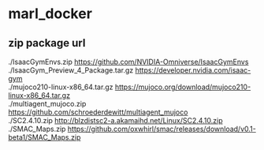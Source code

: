 # marl_docker

## zip package url

./IsaacGymEnvs.zip                  https://github.com/NVIDIA-Omniverse/IsaacGymEnvs  
./IsaacGym_Preview_4_Package.tar.gz https://developer.nvidia.com/isaac-gym  
./mujoco210-linux-x86_64.tar.gz     https://mujoco.org/download/mujoco210-linux-x86_64.tar.gz  
./multiagent_mujoco.zip             https://github.com/schroederdewitt/multiagent_mujoco  
./SC2.4.10.zip                      http://blzdistsc2-a.akamaihd.net/Linux/SC2.4.10.zip  
./SMAC_Maps.zip                     https://github.com/oxwhirl/smac/releases/download/v0.1-beta1/SMAC_Maps.zip  